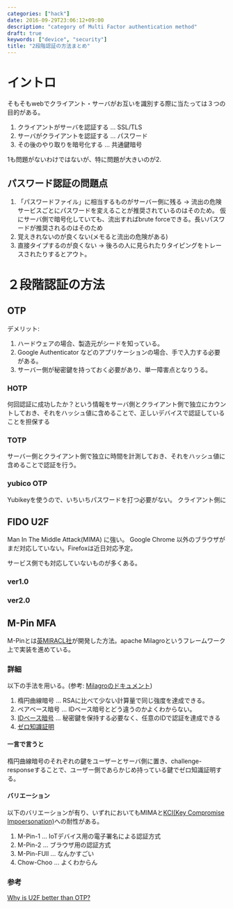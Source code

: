 ```yaml
---
categories: ["hack"]
date: 2016-09-29T23:06:12+09:00
description: "category of Multi Factor authentication method"
draft: true
keywords: ["device", "security"]
title: "2段階認証の方法まとめ"
---
```


# イントロ

そもそもwebでクライアント・サーバがお互いを識別する際に当たっては３つの目的がある。

1. クライアントがサーバを認証する ... SSL/TLS
2. サーバがクライアントを認証する ... パスワード
3. その後のやり取りを暗号化する ... 共通鍵暗号

1も問題がないわけではないが、特に問題が大きいのが2.

## パスワード認証の問題点

1. 「パスワードファイル」に相当するものがサーバー側に残る -> 流出の危険
 サービスごとにパスワードを変えることが推奨されているのはそのため。
 仮にサーバ側で暗号化していても、流出すればbrute forceできる。長いパスワードが推奨されるのはそのため
2. 覚えきれないのが良くない(メモると流出の危険がある)
3. 直接タイプするのが良くない -> 後ろの人に見られたりタイピングをトレースされたりするとアウト。

# ２段階認証の方法

## OTP

デメリット:

1. ハードウェアの場合、製造元がシードを知っている。
2. Google Authenticator などのアプリケーションの場合、手で入力する必要がある。
3. サーバー側が秘密鍵を持っておく必要があり、単一障害点となりうる。

### HOTP

何回認証に成功したか？という情報をサーバ側とクライアント側で独立にカウントしておき、それをハッシュ値に含めることで、正しいデバイスで認証していることを担保する

### TOTP

サーバー側とクライアント側で独立に時間を計測しておき、それをハッシュ値に含めることで認証を行う。

### yubico OTP

Yubikeyを使うので、いちいちパスワードを打つ必要がない。
クライアント側に

## FIDO U2F

Man In The Middle Attack(MIMA) に強い。
Google Chrome 以外のブラウザがまだ対応していない。Firefoxは近日対応予定。

サービス側でも対応していないものが多くある。


### ver1.0

### ver2.0

## M-Pin MFA

M-Pinとは[英MIRACL社](f3c63d8e7073b1fa0830e6b30194128930a6b170)が開発した方法。apache Milagroというフレームワーク上で実装を進めている。


### 詳細

以下の手法を用いる。(参考: [Milagroのドキュメント][milagro crypto])

1. 楕円曲線暗号 ... RSAに比べて少ない計算量で同じ強度を達成できる。
2. ペアベース暗号 ... IDベース暗号とどう違うのかよくわからない。
3. [IDベース暗号](https://ja.wikipedia.org/wiki/ID%E3%83%99%E3%83%BC%E3%82%B9%E6%9A%97%E5%8F%B7) ... 秘密鍵を保持する必要なく、任意のIDで認証を達成できる
4. [ゼロ知識証明](https://ja.wikipedia.org/wiki/%E3%82%BC%E3%83%AD%E7%9F%A5%E8%AD%98%E8%A8%BC%E6%98%8E)

#### 一言で言うと

楕円曲線暗号のそれぞれの鍵をユーザーとサーバ側に置き、challenge-responseすることで、ユーザー側であらかじめ持っている鍵でゼロ知識証明する。

#### バリエーション

以下のバリエーションが有り、いずれにおいてもMIMAと[KCI(Key Compromise Impoersonation)](http://d.hatena.ne.jp/jovi0608/20150821/1440117459)への耐性がある。

1. M-Pin-1 ... IoTデバイス用の電子署名による認証方式
2. M-Pin-2 ... ブラウザ用の認証方式
3. M-Pin-FUll ... なんかすごい
4. Chow-Choo ... よくわからん

### 参考

[Why is U2F better than OTP?](https://blog.flameeyes.eu/2014/10/why-is-u2f-better-than-otp)

[milagro crypto]: http://docs.milagro.io/en/milagro-concepts.html
